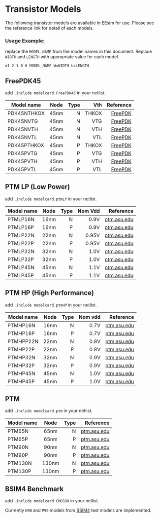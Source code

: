 # Transistor Models

The following transistor models are available in EEsim for use. Please see the reference link for detail of each models.

### Usage Example:

replace the `MODEL_NAME` from the model names in this document. Replace `WIDTH` and `LENGTH` with appropriate value for each model.

```plaintext
m1 2 1 0 0 MODEL_NAME W=WIDTH L=LENGTH
```

## FreePDK45

add `.include modelcard.FreePDK45` in your netlist.

| Model name  | Node | Type |   Vth |                                        Reference |
| ----------- | :--: | ---: | ----: | -----------------------------------------------: |
| PDK45NTHKOX | 45nm |    N | THKOX | [FreePDK](https://www.eda.ncsu.edu/wiki/FreePDK) |
| PDK45NVTG   | 45nm |    N |   VTG | [FreePDK](https://www.eda.ncsu.edu/wiki/FreePDK) |
| PDK45NVTH   | 45nm |    N |   VTH | [FreePDK](https://www.eda.ncsu.edu/wiki/FreePDK) |
| PDK45NVTL   | 45nm |    N |   VTL | [FreePDK](https://www.eda.ncsu.edu/wiki/FreePDK) |
| PDK45PTHKOX | 45nm |    P | THKOX | [FreePDK](https://www.eda.ncsu.edu/wiki/FreePDK) |
| PDK45PVTG   | 45nm |    P |   VTG | [FreePDK](https://www.eda.ncsu.edu/wiki/FreePDK) |
| PDK45PVTH   | 45nm |    P |   VTH | [FreePDK](https://www.eda.ncsu.edu/wiki/FreePDK) |
| PDK45PVTL   | 45nm |    P |   VTL | [FreePDK](https://www.eda.ncsu.edu/wiki/FreePDK) |

## PTM LP (Low Power)

add `.include modelcard.ptmLP` in your netlist.

| Model name | Node | Type | Nom Vdd |                          Reference |
| ---------- | :--: | ---: | ------: | ---------------------------------: |
| PTMLP16N   | 16nm |    N |    0.9V | [ptm.asu.edu](http://ptm.asu.edu/) |
| PTMLP16P   | 16nm |    P |    0.9V | [ptm.asu.edu](http://ptm.asu.edu/) |
| PTMLP22N   | 22nm |    N |   0.95V | [ptm.asu.edu](http://ptm.asu.edu/) |
| PTMLP22P   | 22nm |    P |   0.95V | [ptm.asu.edu](http://ptm.asu.edu/) |
| PTMLP32N   | 32nm |    N |    1.0V | [ptm.asu.edu](http://ptm.asu.edu/) |
| PTMLP32P   | 32nm |    P |    1.0V | [ptm.asu.edu](http://ptm.asu.edu/) |
| PTMLP45N   | 45nm |    N |    1.1V | [ptm.asu.edu](http://ptm.asu.edu/) |
| PTMLP45P   | 45nm |    P |    1.1V | [ptm.asu.edu](http://ptm.asu.edu/) |

## PTM HP (High Performance)

add `.include modelcard.ptmHP` in your netlist.

| Model name | Node | Type | Nom vdd |                          Reference |
| ---------- | :--: | ---: | ------: | ---------------------------------: |
| PTMHP16N   | 16nm |    N |    0.7V | [ptm.asu.edu](http://ptm.asu.edu/) |
| PTMHP16P   | 16nm |    P |    0.7V | [ptm.asu.edu](http://ptm.asu.edu/) |
| PTMHPP22N  | 22nm |    N |    0.8V | [ptm.asu.edu](http://ptm.asu.edu/) |
| PTMHP22P   | 22nm |    P |    0.8V | [ptm.asu.edu](http://ptm.asu.edu/) |
| PTMHP32N   | 32nm |    N |    0.9V | [ptm.asu.edu](http://ptm.asu.edu/) |
| PTMHP32P   | 32nm |    P |    0.9V | [ptm.asu.edu](http://ptm.asu.edu/) |
| PTMHP45N   | 45nm |    N |    1.0V | [ptm.asu.edu](http://ptm.asu.edu/) |
| PTMHP45P   | 45nm |    P |    1.0V | [ptm.asu.edu](http://ptm.asu.edu/) |

## PTM

add `.include modelcard.ptm` in your netlist.

| Model name | Node  | Type |                          Reference |
| ---------- | :---: | ---: | ---------------------------------: |
| PTM65N     | 65nm  |    N | [ptm.asu.edu](http://ptm.asu.edu/) |
| PTM65P     | 65nm  |    P | [ptm.asu.edu](http://ptm.asu.edu/) |
| PTM90N     | 90nm  |    N | [ptm.asu.edu](http://ptm.asu.edu/) |
| PTM90P     | 90nm  |    P | [ptm.asu.edu](http://ptm.asu.edu/) |
| PTM130N    | 130nm |    N | [ptm.asu.edu](http://ptm.asu.edu/) |
| PTM130P    | 130nm |    P | [ptm.asu.edu](http://ptm.asu.edu/) |

## BSIM4 Benchmark

add `.include modelcard.CMOS90` in your netlist.

Currently `N90` and `P90` models from [BSIM4](https://bsim.berkeley.edu/models/bsim4/) test models are implemented.

